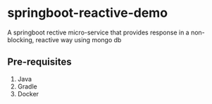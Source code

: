# springboot-reactive-demo
A springboot rective micro-service that provides response in a non-blocking, reactive way using mongo db

## Pre-requisites
1. Java
2. Gradle
3. Docker